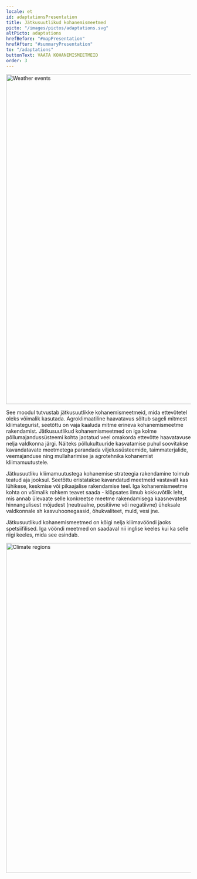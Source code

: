 ```yaml
---
locale: et
id: adaptationsPresentation
title: Jätkusuutlikud kohanemismeetmed
picto: "/images/pictos/adaptations.svg"
altPicto: adaptations
hrefBefore: "#mapPresentation"
hrefAfter: "#summaryPresentation"
to: "/adaptations"
buttonText: VAATA KOHANEMISMEETMEID
order: 3
---
```


<img src = https://res.cloudinary.com/solagro/image/upload/v1585924820/homepage/climate_events_adrkd4.svg alt = "Weather events" width = "900">

See moodul tutvustab jätkusuutlikke kohanemismeetmeid, mida ettevõtetel oleks võimalik kasutada. Agroklimaatiline haavatavus sõltub sageli mitmest kliimategurist, seetõttu on vaja kaaluda mitme erineva kohanemismeetme rakendamist. Jätkusuutlikud kohanemismeetmed on iga kolme põllumajandussüsteemi kohta jaotatud veel omakorda ettevõtte haavatavuse nelja valdkonna järgi. Näiteks põllukultuuride kasvatamise puhul soovitakse kavandatavate meetmetega parandada viljelussüsteemide, taimmaterjalide, veemajanduse ning mullaharimise ja agrotehnika kohanemist kliimamuutustele.

Jätkusuutliku kliimamuutustega kohanemise strateegia rakendamine toimub teatud aja jooksul. Seetõttu eristatakse kavandatud meetmeid vastavalt kas lühikese, keskmise või pikaajalise rakendamise teel. Iga kohanemismeetme kohta on võimalik rohkem teavet saada - klõpsates ilmub kokkuvõtlik leht, mis annab ülevaate selle konkreetse meetme rakendamisega kaasnevatest hinnangulisest mõjudest (neutraalne, positiivne või negatiivne) üheksale valdkonnale sh kasvuhoonegaasid, õhukvaliteet, muld, vesi jne.

Jätkusuutlikud kohanemismeetmed on kõigi nelja kliimavööndi jaoks spetsiifilised. Iga vööndi meetmed on saadaval nii inglise keeles kui ka selle riigi keeles, mida see esindab.

<img src = https://res.cloudinary.com/solagro/image/upload/v1585924650/homepage/climate_regions_whhi8a.svg alt = "Climate regions" width = "900" align="left">
